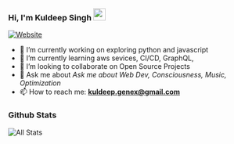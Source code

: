 ### Hi, I'm Kuldeep Singh <img src="https://media.giphy.com/media/hvRJCLFzcasrR4ia7z/giphy.gif" width="25px">
[![Website](https://img.shields.io/badge/Text-Text-green?style=flat-square)](https://google.com)

- 🔭 I’m currently working on exploring python and javascript
- 🌱 I’m currently learning aws sevices, CI/CD, GraphQL, 
- 👯 I’m looking to collaborate on Open Source Projects
- 💬 Ask me about *Ask me about Web Dev, Consciousness, Music, Optimization*
- 📫 How to reach me: **kuldeep.genex@gmail.com**

### Github Stats
![All Stats](https://github-readme-stats.vercel.app/api?username=kuldeeppriu&show_icons=true&include_all_commits=true&count_private=true&hide=contribs)
